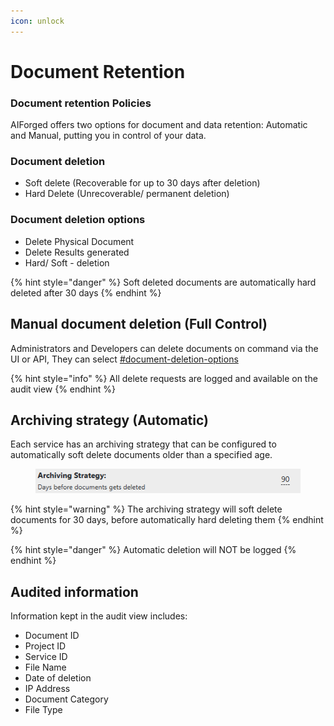 ```yaml
---
icon: unlock
---
```


# Document Retention

### Document retention Policies

AIForged offers two options for document and data retention: Automatic and Manual, putting you in control of your data.

### Document deletion

* Soft delete (Recoverable for up to 30 days after deletion)
* Hard Delete (Unrecoverable/ permanent deletion)

### Document deletion options

* Delete Physical Document
* Delete Results generated
* Hard/ Soft - deletion

{% hint style="danger" %}
Soft deleted documents are automatically hard deleted after 30 days
{% endhint %}

## Manual document deletion (Full Control)

Administrators and Developers can delete documents on command via the UI or API, They can select [#document-deletion-options](document-retention.md#document-deletion-options "mention")

{% hint style="info" %}
All delete requests are logged and available on the audit view
{% endhint %}

## Archiving strategy (Automatic)

Each service has an archiving strategy that can be configured to automatically soft delete documents older than a specified age.

<div align="left"><figure><img src="../.gitbook/assets/image (2) (1) (1) (1).png" alt=""><figcaption></figcaption></figure></div>

{% hint style="warning" %}
The archiving strategy will soft delete documents for 30 days, before automatically hard deleting them
{% endhint %}

{% hint style="danger" %}
Automatic deletion will NOT be logged
{% endhint %}

## Audited information

Information kept in the audit view includes:

* Document ID
* Project ID
* Service ID
* File Name
* Date of deletion
* IP Address
* Document Category
* File Type
